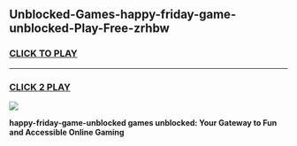 
## Unblocked-Games-happy-friday-game-unblocked-Play-Free-zrhbw
<h3>
<a href="https://premium76.site?title=happy-friday-game-unblocked&ref=09A">CLICK TO PLAY</a></h3>
<hr>

<h3>
<a href="https://premium76.site?title=happy-friday-game-unblocked&ref=09A">CLICK 2 PLAY</a>
  
</h3>

<a href="https://premium76.site?title=happy-friday-game-unblocked&ref=09A"><img src="https://clearcache.store/games.png"></a>


**happy-friday-game-unblocked games unblocked: Your Gateway to Fun and Accessible Online Gaming**
